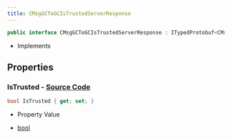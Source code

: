 ```yaml
---
title: CMsgGCToGCIsTrustedServerResponse
---
```


```csharp
public interface CMsgGCToGCIsTrustedServerResponse : ITypedProtobuf<CMsgGCToGCIsTrustedServerResponse>, INativeHandle
```

- Implements

## Properties

### **IsTrusted** - [Source Code](https://github.com/swiftly-solution/swiftlys2/blob/main/managed/src/SwiftlyS2.Generated/Protobufs/Interfaces/CMsgGCToGCIsTrustedServerResponse.cs#L13)

```csharp
bool IsTrusted { get; set; }
```

- Property Value

- [bool](https://learn.microsoft.com/dotnet/api/system.boolean)

